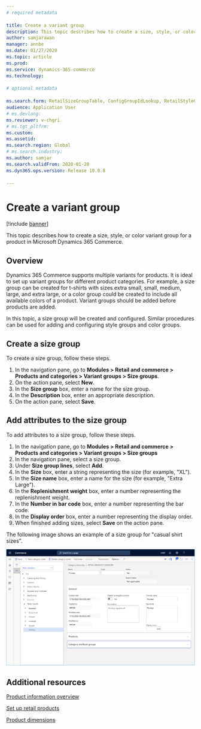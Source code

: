 ```yaml
---
# required metadata

title: Create a variant group
description: This topic describes how to create a size, style, or color variant group for a product in Microsoft Dynamics 365 Commerce.
author: samjarawan
manager: annbe
ms.date: 01/27/2020
ms.topic: article
ms.prod: 
ms.service: dynamics-365-commerce
ms.technology: 

# optional metadata

ms.search.form: RetailSizeGroupTable, ConfigGroupIdLookup, RetailStyleGroupTable
audience: Application User
# ms.devlang: 
ms.reviewer: v-chgri
# ms.tgt_pltfrm: 
ms.custom: 
ms.assetid: 
ms.search.region: Global
# ms.search.industry: 
ms.author: samjar
ms.search.validFrom: 2020-01-20
ms.dyn365.ops.version: Release 10.0.8

---
```

# Create a variant group


[!include [banner](includes/banner.md)]

This topic describes how to create a size, style, or color variant group for a product in Microsoft Dynamics 365 Commerce.

## Overview

Dynamics 365 Commerce supports multiple variants for products. It is ideal to set up variant groups for different product categories. For example, a size group can be created for t-shirts with sizes extra small, small, medium, large, and extra large, or a color group could be created to include all available colors of a product. Variant groups should be added before products are added.

In this topic, a size group will be created and configured. Similar procedures can be used for adding and configuring style groups and color groups.

## Create a size group

To create a size group, follow these steps.
 
1. In the navigation pane, go to **Modules \> Retail and commerce \> Products and categories \> Variant groups \> Size groups**.
1. On the action pane, select **New**.
1. In the **Size group** box, enter a name for the size group.
1. In the **Description** box, enter an appropriate description.
1. On the action pane, select **Save**.

## Add attributes to the size group

To add attributes to a size group, follow these steps.

1. In the navigation pane, go to **Modules \> Retail and commerce \> Products and categories \> Variant groups \> Size groups**
1. In the navigation pane, select a size group.
1. Under **Size group lines**, select **Add**.
1. In the **Size** box, enter a string representing the size (for example, "XL").
1. In the **Size name** box, enter a name for the size (for example, "Extra Large").
1. In the **Replenishment weight** box, enter a number representing the replenishment weight.
1. In the **Number in bar code** box, enter a number representing the bar code.
1. In the **Display order** box, enter a number representing the display order.
1. When finished adding sizes, select **Save** on the action pane.

The following image shows an example of a size group for "casual shirt sizes".

![Create size group](media/create-variant-group.png)

## Additional resources

[Product information overview](../supply-chain/pim/product-information.md?toc=/dynamics365/commerce/toc.json)

[Set up retail products](set-up-retail-products.md)

[Product dimensions](../supply-chain/pim/product-dimensions.md?toc=/dynamics365/commerce/toc.json)
